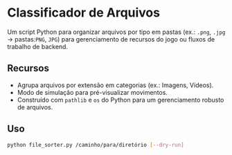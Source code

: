 # Classificador de Arquivos
Um script Python para organizar arquivos por tipo em pastas (ex.: `.png`, `.jpg` → pastas:`PNG`, `JPG`) para gerenciamento de recursos do jogo ou fluxos de trabalho de backend.

## Recursos
- Agrupa arquivos por extensão em categorias (ex.: Imagens, Vídeos).
- Modo de simulação para pré-visualizar movimentos.
- Construído com `pathlib` e `os` do Python para um gerenciamento robusto de arquivos.

## Uso
```bash
python file_sorter.py /caminho/para/diretório [--dry-run]
